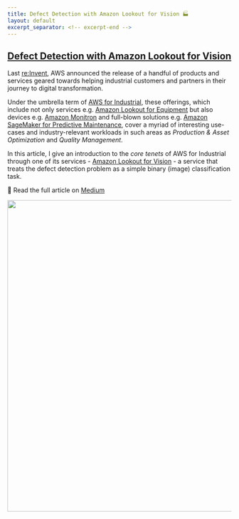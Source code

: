```yaml
---
title: Defect Detection with Amazon Lookout for Vision 🏭
layout: default
excerpt_separator: <!-- excerpt-end -->
---
```


## [Defect Detection with Amazon Lookout for Vision](https://medium.com/@joao.galego/defect-detection-with-amazon-lookout-for-vision-58184badfcb5)

Last [re:Invent](https://reinvent.awsevents.com/), AWS announced the release of a handful of products and services geared towards helping industrial customers and partners in their journey to digital transformation.

Under the umbrella term of [AWS for Industrial](https://aws.amazon.com/industrial/), these offerings, which include not only services e.g. [Amazon Lookout for Equipment](https://aws.amazon.com/lookout-for-equipment/) but also devices e.g. [Amazon Monitron](https://aws.amazon.com/monitron/) and full-blown solutions e.g. [Amazon SageMaker for Predictive Maintenance](https://aws.amazon.com/solutions/implementations/predictive-maintenance-using-machine-learning/), cover a myriad of interesting use-cases and industry-relevant workloads in such areas as *Production & Asset Optimization* and *Quality Management*.

<!-- excerpt-start -->

In this article, I give an introduction to the *core tenets* of AWS for Industrial through one of its services - [Amazon Lookout for Vision](https://aws.amazon.com/lookout-for-vision/) - a service that treats the defect detection problem as a simple binary (image) classification task.

📝 Read the full article on [Medium](https://medium.com/@joao.galego/defect-detection-with-amazon-lookout-for-vision-58184badfcb5)

<!-- excerpt-end -->

<img src="/amazon_lookout_for_vision.png" width="700"/>